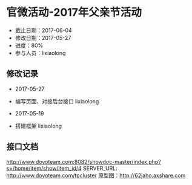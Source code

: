 # 官微活动-2017年父亲节活动
- 截止日期：2017-06-04
- 修改日期：2017-05-27  
- 进度：80% 
- 参与人员：lixiaolong 

## 修改记录
- 2017-05-27
* 编写页面、对接后台接口 lixiaolong

- 2017-05-19
* 搭建框架 lixiaolong

  
## 接口文档
http://www.doyoteam.com:8082/showdoc-master/index.php?s=/home/item/show/item_id/4
SERVER_URL: http://www.doyoteam.com/tpcluster
原型图：http://62jaho.axshare.com





